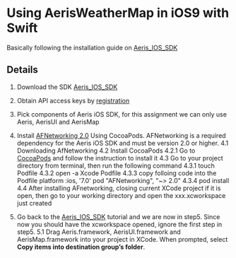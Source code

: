 # Using AerisWeatherMap in iOS9 with Swift
Basically following the installation guide on <a href="http://www.aerisweather.com/support/docs/toolkits/aeris-ios-sdk/">Aeris_IOS_SDK</a>

## Details

1. Download the SDK <a href="http://www.aerisweather.com/support/docs/toolkits/aeris-ios-sdk/">Aeris_IOS_SDK</a>

2. Obtain API access keys by <a href="http://www.aerisweather.com/support/docs/api/">registration</a>

3. Pick components of Aeris iOS SDK, for this assignment we can only use Aeris, AerisUI and AerisMap

4. Install <a href="https://github.com/AFNetworking/AFNetworking">AFNetworking 2.0</a> Using CocoaPods. AFNetworking is a required dependency for the Aeris iOS SDK and must be version 2.0 or higher.
	4.1 Downloading AfNetworking
	4.2 Install CocoaPods
		4.2.1 Go to <a href="https://cocoapods.org/">CocoaPods</a> and follow the instruction to install it
	4.3 Go to your project directory from terminal, then run the following command
		4.3.1 touch Podfile
		4.3.2 open -a Xcode Podfile
		4.3.3 copy folloing code into the Podfile
			platform :ios, '7.0'
			pod "AFNetworking", "~> 2.0"
		4.3.4 pod install
	4.4 After installing AFnetworking, closing current XCode project if it is open, then go to your working directory and open the xxx.xcworkspace just created

5. Go back to the <a href="http://www.aerisweather.com/support/docs/toolkits/aeris-ios-sdk/">Aeris_IOS_SDK</a> tutorial and we are now in step5. Since now you should have the xcworkspace opened, ignore the first step in step5. 
	5.1 Drag Aeris.framework, AerisUI.framework and AerisMap.framework into your project in XCode. When prompted, select <b>Copy items into destination group’s folder</b>.
